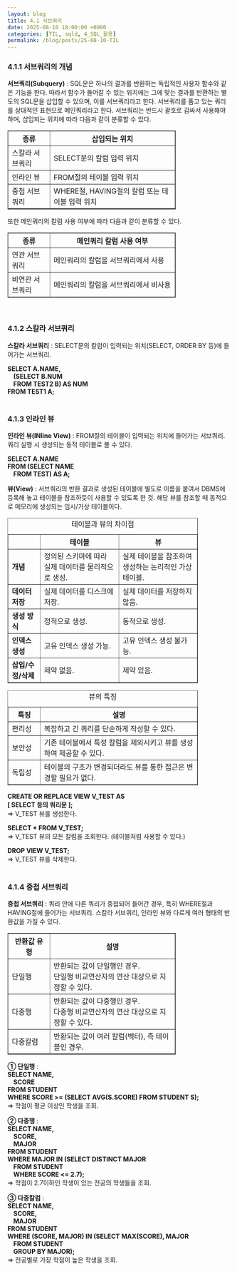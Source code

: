 ```yaml
---
layout: blog
title: 4.1 서브쿼리
date: 2025-08-10 18:00:00 +0900
categories: [TIL, sqld, 4_SQL_활용]
permalink: /blog/posts/25-08-10-TIL
---
```


### 4.1.1 서브쿼리의 개념

**서브쿼리(Subquery)** : SQL문은 하나의 결과를 반환하는 독립적인 사용자 함수와 같은 기능을 한다. 따라서 함수가 들어갈 수 있는 위치에는 그에 맞는 결과를 반환하는 별도의 SQL문을 삽입할 수 있으며, 이를 서브쿼리라고 한다. 서브쿼리를 품고 있는 쿼리를 상대적인 표현으로 메인쿼리라고 한다. 서브쿼리는 반드시 괄호로 감싸서 사용해야 하며, 삽입되는 위치에 따라 다음과 같이 분류할 수 있다.

<table style="width:75%" border="1">
  <thead>
    <tr>
      <th style="width:25%">종류</th>
      <th>삽입되는 위치</th>
    </tr>
  </thead>
  <tbody>
    <tr>
      <td>스칼라 서브쿼리</td>
      <td>SELECT문의 칼럼 입력 위치</td>
    </tr>
    <tr>
      <td>인라인 뷰</td>
      <td>FROM절의 테이블 입력 위치</td>
    </tr>
    <tr>
      <td>중첩 서브쿼리</td>
      <td>WHERE절, HAVING절의 칼럼 또는 테이블 입력 위치</td>
    </tr>
  </tbody>
</table>

또한 메인쿼리의 칼럼 사용 여부에 따라 다음과 같이 분류할 수 있다.

<table style="width:75%" border="1">
  <thead>
    <tr>
      <th style="width:25%">종류</th>
      <th>메인쿼리 칼럼 사용 여부</th>
    </tr>
  </thead>
  <tbody>
    <tr>
      <td>연관 서브쿼리</td>
      <td>메인쿼리의 칼럼을 서브쿼리에서 사용</td>
    </tr>
    <tr>
      <td>비연관 서브쿼리</td>
      <td>메인쿼리의 칼럼을 서브쿼리에서 비사용</td>
    </tr>
  </tbody>
</table>
<br>

### 4.1.2 스칼라 서브쿼리

**스칼라 서브쿼리** : SELECT문의 칼럼이 입력되는 위치(SELECT, ORDER BY 등)에 들어가는 서브쿼리.

<b>SELECT A.NAME,<br>
&nbsp;&nbsp;&nbsp;&nbsp;(SELECT B.NUM<br>
&nbsp;&nbsp;&nbsp;&nbsp;FROM TEST2 B) AS NUM<br>
FROM TEST1 A;</b><br><br>

### 4.1.3 인라인 뷰

**인라인 뷰(INline View)** : FROM절의 테이블이 입력되는 위치에 들어가는 서브쿼리. 쿼리 실행 시 생성되는 동적 테이블로 볼 수 있다.

<b>SELECT A.NAME<br>
FROM (SELECT NAME<br>
&nbsp;&nbsp;&nbsp;&nbsp;FROM TEST) AS A;</b>

**뷰(View)** : 서브쿼리의 반환 결과로 생성된 테이블에 별도로 이름을 붙여서 DBMS에 등록해 놓고 테이블을 참조하듯이 사용할 수 있도록 한 것. 해당 뷰를 참조할 때 동적으로 메모리에 생성되는 임시/가상 테이블이다.

<table style="width:85%" border="1">
  <caption>테이블과 뷰의 차이점</caption>
  <thead>
    <tr>
      <th style="width:17%"></th>
      <th>테이블</th>
      <th>뷰</th>
    </tr>
  </thead>
  <tbody>
    <tr>
      <td style="font-weight:bold">개념</td>
      <td>정의된 스키마에 따라<br>실제 데이터를 물리적으로 생성.</td>
      <td>실제 테이블을 참조하여<br>생성하는 논리적인 가상 테이블.</td>
    </tr>
    <tr>
      <td style="font-weight:bold">데이터 저장</td>
      <td>실제 데이터를 디스크에 저장.</td>
      <td>실제 데이터를 저장하지 않음.</td>
    </tr>
    <tr>
      <td style="font-weight:bold">생성 방식</td>
      <td>정적으로 생성.</td>
      <td>동적으로 생성.</td>
    </tr>
    <tr>
      <td style="font-weight:bold">인덱스 생성</td>
      <td>고유 인덱스 생성 가능.</td>
      <td>고유 인덱스 생성 불가능.</td>
    </tr>
    <tr>
      <td style="font-weight:bold">삽입/수정/삭제</td>
      <td>제약 없음.</td>
      <td>제약 있음.</td>
    </tr>
  </tbody>
</table>

<table style="width:85%" border="1">
  <caption>뷰의 특징</caption>
  <thead>
    <tr>
      <th style="width:17%">특징</th>
      <th>설명</th>
    </tr>
  </thead>
  <tbody>
    <tr>
      <td>편리성</td>
      <td>복잡하고 긴 쿼리를 단순하게 작성할 수 있다.</td>
    </tr>
    <tr>
      <td>보안성</td>
      <td>기존 테이블에서 특정 칼럼을 제외시키고 뷰를 생성하여 제공할 수 있다.</td>
    </tr>
    <tr>
      <td>독립성</td>
      <td>테이블의 구조가 변경되더라도 뷰를 통한 접근은 변경할 필요가 없다.</td>
    </tr>
  </tbody>
</table>

<b>CREATE OR REPLACE VIEW V_TEST AS<br>
[ SELECT 등의 쿼리문 ];<br></b>
=> V_TEST 뷰를 생성한다.

**SELECT \* FROM V_TEST;**<br>
=> V_TEST 뷰의 모든 칼럼을 조회한다. (테이블처럼 사용할 수 있다.)

**DROP VIEW V_TEST;**<br>
=> V_TEST 뷰를 삭제한다.<br><br>

### 4.1.4 중첩 서브쿼리

**중첩 서브쿼리** : 쿼리 안에 다른 쿼리가 중첩되어 들어간 경우, 특히 WHERE절과 HAVING절에 들어가는 서브쿼리. 스칼라 서브쿼리, 인라인 뷰와 다르게 여러 형태의 반환값을 가질 수 있다.

<table style="width:75%" border="1">
  <thead>
    <tr>
      <th style="width:25%">반환값 유형</th>
      <th>설명</th>
    </tr>
  </thead>
  <tbody>
    <tr>
      <td>단일행</td>
      <td>반환되는 값이 단일행인 경우.<br>단일행 비교연산자의 연산 대상으로 지정할 수 있다.</td>
    </tr>
    <tr>
      <td>다중행</td>
      <td>반환되는 값이 다중행인 경우.<br>다중행 비교연산자의 연산 대상으로 지정할 수 있다.</td>
    </tr>
    <tr>
      <td>다중칼럼</td>
      <td>반환되는 값이 여러 칼럼(벡터), 즉 테이블인 경우.</td>
    </tr>
  </tbody>
</table>

**① 단일행** :<br>
<b>SELECT NAME,<br>
&nbsp;&nbsp;&nbsp;&nbsp;SCORE<br>
FROM STUDENT<br>
WHERE SCORE >= (SELECT AVG(S.SCORE) FROM STUDENT S);<br></b>
=> 학점이 평균 이상인 학생을 조회.

**② 다중행** :<br>
<b>SELECT NAME,<br>
&nbsp;&nbsp;&nbsp;&nbsp;SCORE,<br>
&nbsp;&nbsp;&nbsp;&nbsp;MAJOR<br>
FROM STUDENT<br>
WHERE MAJOR IN (SELECT DISTINCT MAJOR<br>
&nbsp;&nbsp;&nbsp;&nbsp;FROM STUDENT<br>
&nbsp;&nbsp;&nbsp;&nbsp;WHERE SCORE <= 2.7);<br></b>
=> 학점이 2.7이하인 학생이 있는 전공의 학생들을 조회.

**③ 다중칼럼** :<br>
<b>SELECT NAME,<br>
&nbsp;&nbsp;&nbsp;&nbsp;SCORE,<br>
&nbsp;&nbsp;&nbsp;&nbsp;MAJOR<br>
FROM STUDENT<br>
WHERE (SCORE, MAJOR) IN (SELECT MAX(SCORE), MAJOR<br>
&nbsp;&nbsp;&nbsp;&nbsp;FROM STUDENT<br>
&nbsp;&nbsp;&nbsp;&nbsp;GROUP BY MAJOR);<br></b>
=> 전공별로 가장 학점이 높은 학생을 조회.
